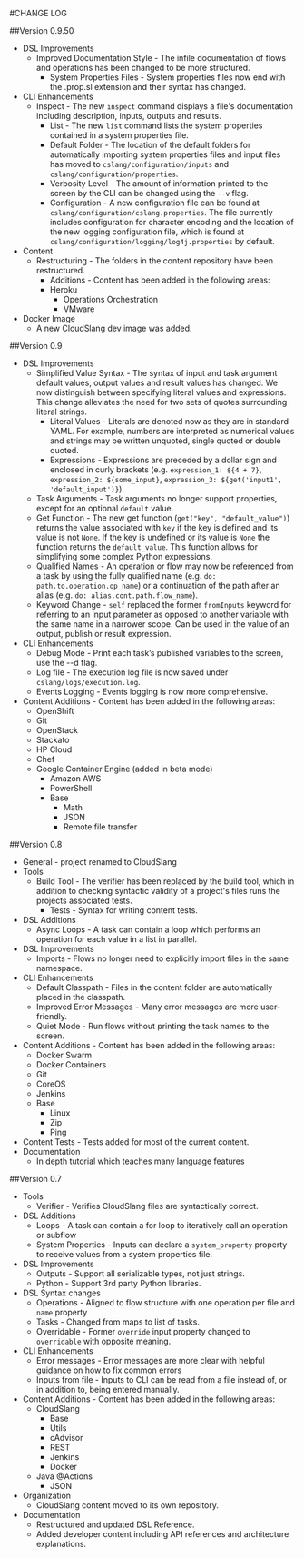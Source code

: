 #CHANGE LOG

##Version 0.9.50

+ DSL Improvements
  + Improved Documentation Style - The infile documentation of flows and operations has been changed to be more structured.
	+ System Properties Files - System properties files now end with the .prop.sl extension and their syntax has changed.
+ CLI Enhancements
  + Inspect - The new `inspect` command displays a file's documentation including description, inputs, outputs and results.
	+ List - The new `list` command lists the system properties contained in a system properties file.
	+ Default Folder - The location of the default folders for automatically importing system properties files and input files has moved to `cslang/configuration/inputs` and `cslang/configuration/properties`.
	+ Verbosity Level - The amount of information printed to the screen by the CLI can be changed using the `--v` flag.
	+ Configuration - A new configuration file can be found at `cslang/configuration/cslang.properties`. The file currently includes configuration for character encoding and the location of the new logging configuration file, which is found at `cslang/configuration/logging/log4j.properties` by default.
+ Content
  + Restructuring - The folders in the content repository have been restructured.
	+ Additions - Content has been added in the following areas:
    + Heroku
		+ Operations Orchestration
		+ VMware
+ Docker Image
	+ A new CloudSlang dev image was added.

##Version 0.9

+ DSL Improvements
	+ Simplified Value Syntax - The syntax of input and task argument default values, output values and result values has changed. We now distinguish between specifying literal values and expressions. This change alleviates the need for two sets of quotes surrounding literal strings.
	    + Literal Values - Literals are denoted now as they are in standard YAML. For example, numbers are interpreted as numerical values and strings may be written unquoted, single quoted or double quoted.
	    + Expressions - Expressions are preceded by a dollar sign and enclosed in curly brackets (e.g. `expression_1: ${4 + 7}`, `expression_2: ${some_input}`, `expression_3: ${get('input1', 'default_input')}`).
	+ Task Arguments - Task arguments no longer support properties, except for an optional `default` value.
	+ Get Function - The new get function (`get("key", "default_value")`) returns the value associated with `key` if the key is defined and its value is not `None`. If the key is undefined or its value is `None` the function returns the `default_value`. This function allows for simplifying some complex Python expressions.
	+ Qualified Names - An operation or flow may now be referenced from a task by using the fully qualified name (e.g. `do: path.to.operation.op_name`) or a continuation of the path after an alias (e.g. `do: alias.cont.path.flow_name`).
	+ Keyword Change - `self` replaced the former `fromInputs` keyword for referring to an input parameter as opposed to another variable with the same name in a narrower scope. Can be used in the value of an output, publish or result expression.
+ CLI Enhancements
	+  Debug Mode - Print each task’s published variables to the screen, use the --d flag.
	+  Log file - The execution log file is now saved under `cslang/logs/execution.log`.
	+  Events Logging - Events logging is now more comprehensive.
+ Content Additions - Content has been added in the following areas:
	+ OpenShift
  + Git
  + OpenStack
  + Stackato
  + HP Cloud
  + Chef
  + Google Container Engine (added in beta mode)
	+ Amazon AWS
	+ PowerShell
	+ Base
		+ Math
		+ JSON
		+ Remote file transfer

##Version 0.8

+ General - project renamed to CloudSlang
+ Tools
	+ Build Tool - The verifier has been replaced by the build tool, which in addition to checking syntactic validity of a project's files runs the projects associated tests.
		+ Tests - Syntax for writing content tests.
+ DSL Additions
	+ Async Loops - A task can contain a loop which performs an operation for each value in a list in parallel.
+ DSL Improvements
	+ Imports - Flows no longer need to explicitly import files in the same namespace.
+ CLI Enhancements
	+  Default Classpath - Files in the content folder are automatically placed in the classpath.
	+  Improved Error Messages - Many error messages are more user-friendly.
	+  Quiet Mode - Run flows without printing the task names to the screen.
+ Content Additions - Content has been added in the following areas:
	+ Docker Swarm
	+ Docker Containers
	+ Git
	+ CoreOS
	+ Jenkins
	+ Base
		+ Linux
		+ Zip
		+ Ping
+ Content Tests - Tests added for most of the current content.
+ Documentation
	+ In depth tutorial which teaches many language features 	

##Version 0.7

+ Tools
	+ Verifier - Verifies CloudSlang files are syntactically correct.
+ DSL Additions
	+ Loops - A task can contain a for loop to iteratively call an operation or subflow
	+ System Properties - Inputs can declare a `system_property` property to receive values from a system properties file.
+ DSL Improvements
	+ Outputs - Support all serializable types, not just strings.
	+ Python - Support 3rd party Python libraries.
+ DSL Syntax changes
	+ Operations - Aligned to flow structure with one operation per file and `name` property
	+ Tasks - Changed from maps to list of tasks.
	+ Overridable - Former `override` input property changed to `overridable` with opposite meaning.
+ CLI Enhancements
	+ Error messages - Error messages are more clear with helpful guidance on how to fix common errors
	+ Inputs from file - Inputs to CLI can be read from a file instead of, or in addition to, being entered manually.
+ Content Additions - Content has been added in the following areas:
	+ CloudSlang
		+ Base
		+ Utils
		+ cAdvisor
		+ REST
		+ Jenkins
		+ Docker
	+ Java @Actions
		+ JSON
+ Organization
	+ CloudSlang content moved to its own repository.
+ Documentation
	+ Restructured and updated DSL Reference.
	+ Added developer content including API references and architecture explanations.

